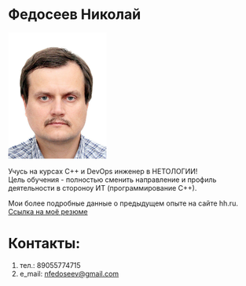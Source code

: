 # Федосеев Николай

<img src="image.png" alt="drawing" width="200"/>

Учусь на курсах С++ и DevOps инженер в НЕТОЛОГИИ!<br>
Цель обучения - полностью сменить направление и профиль деятельности в стороноу ИТ (программирование С++).<br>

Мои более подробные данные о предыдущем опыте на сайте hh.ru. <br>
[Ссылка на моё резюме](https://hh.ru/resume/064d3867ff054493800039ed1f69477534706b)<br>

# Контакты:
1. тел.: 89055774715
2. e_mail: nfedoseev@gmail.com
